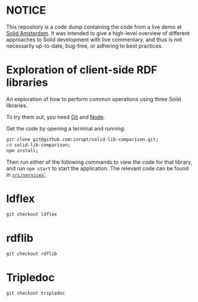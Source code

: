 # NOTICE

This repository is a code dump containing the code from a live demo at [Solid
Amsterdam](https://www.meetup.com/Solid-Netherlands/events/263745707/). It was intended to give a
high-level overview of different approaches to Solid development with live commentary, and thus is
not necessarily up-to-date, bug-free, or adhering to best practices.

# Exploration of client-side RDF libraries

An exploration of how to perform common operations using three Solid libraries.

To try them out, you need [Git](https://git-scm.com/) and [Node](https://nodejs.org).

Get the code by opening a terminal and running:

```bash
git clone git@github.com:inrupt/solid-lib-comparison.git;
cd solid-lib-comparison;
npm install;
```

Then run either of the following commands to view the code for that library, and run `npm start` to
start the application. The relevant code can be found in [`src/services`'](./src/services/).

# ldflex

    git checkout ldflex

# rdflib

    git checkout rdflib

# Tripledoc

    git checkout tripledoc

